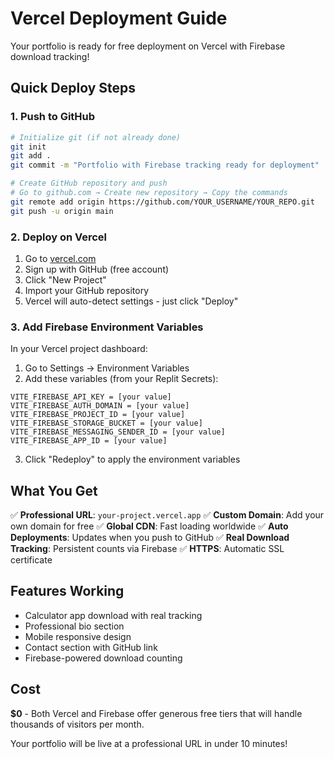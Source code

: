 # Vercel Deployment Guide

Your portfolio is ready for free deployment on Vercel with Firebase download tracking!

## Quick Deploy Steps

### 1. Push to GitHub
```bash
# Initialize git (if not already done)
git init
git add .
git commit -m "Portfolio with Firebase tracking ready for deployment"

# Create GitHub repository and push
# Go to github.com → Create new repository → Copy the commands
git remote add origin https://github.com/YOUR_USERNAME/YOUR_REPO.git
git push -u origin main
```

### 2. Deploy on Vercel
1. Go to [vercel.com](https://vercel.com)
2. Sign up with GitHub (free account)
3. Click "New Project"
4. Import your GitHub repository
5. Vercel will auto-detect settings - just click "Deploy"

### 3. Add Firebase Environment Variables
In your Vercel project dashboard:
1. Go to Settings → Environment Variables
2. Add these variables (from your Replit Secrets):

```
VITE_FIREBASE_API_KEY = [your value]
VITE_FIREBASE_AUTH_DOMAIN = [your value]  
VITE_FIREBASE_PROJECT_ID = [your value]
VITE_FIREBASE_STORAGE_BUCKET = [your value]
VITE_FIREBASE_MESSAGING_SENDER_ID = [your value]
VITE_FIREBASE_APP_ID = [your value]
```

3. Click "Redeploy" to apply the environment variables

## What You Get

✅ **Professional URL**: `your-project.vercel.app`
✅ **Custom Domain**: Add your own domain for free
✅ **Global CDN**: Fast loading worldwide
✅ **Auto Deployments**: Updates when you push to GitHub
✅ **Real Download Tracking**: Persistent counts via Firebase
✅ **HTTPS**: Automatic SSL certificate

## Features Working
- Calculator app download with real tracking
- Professional bio section
- Mobile responsive design
- Contact section with GitHub link
- Firebase-powered download counting

## Cost
**$0** - Both Vercel and Firebase offer generous free tiers that will handle thousands of visitors per month.

Your portfolio will be live at a professional URL in under 10 minutes!